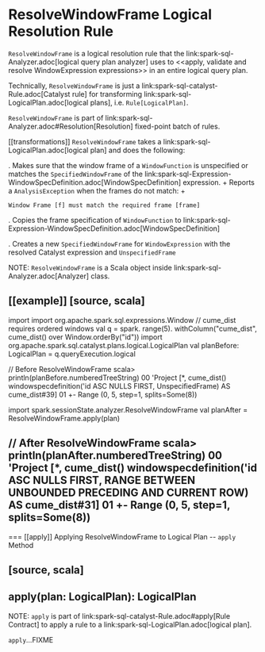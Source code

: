 # ResolveWindowFrame Logical Resolution Rule

`ResolveWindowFrame` is a logical resolution rule that the link:spark-sql-Analyzer.adoc[logical query plan analyzer] uses to <<apply, validate and resolve WindowExpression expressions>> in an entire logical query plan.

Technically, `ResolveWindowFrame` is just a link:spark-sql-catalyst-Rule.adoc[Catalyst rule] for transforming link:spark-sql-LogicalPlan.adoc[logical plans], i.e. `Rule[LogicalPlan]`.

`ResolveWindowFrame` is part of link:spark-sql-Analyzer.adoc#Resolution[Resolution] fixed-point batch of rules.

[[transformations]]
`ResolveWindowFrame` takes a link:spark-sql-LogicalPlan.adoc[logical plan] and does the following:

. Makes sure that the window frame of a `WindowFunction` is unspecified or matches the `SpecifiedWindowFrame` of the link:spark-sql-Expression-WindowSpecDefinition.adoc[WindowSpecDefinition] expression.
+
Reports a `AnalysisException` when the frames do not match:
+
```
Window Frame [f] must match the required frame [frame]
```

. Copies the frame specification of `WindowFunction` to link:spark-sql-Expression-WindowSpecDefinition.adoc[WindowSpecDefinition]

. Creates a new `SpecifiedWindowFrame` for `WindowExpression` with the resolved Catalyst expression and `UnspecifiedFrame`

NOTE: `ResolveWindowFrame` is a Scala object inside link:spark-sql-Analyzer.adoc[Analyzer] class.

[[example]]
[source, scala]
----
import import org.apache.spark.sql.expressions.Window
// cume_dist requires ordered windows
val q = spark.
  range(5).
  withColumn("cume_dist", cume_dist() over Window.orderBy("id"))
import org.apache.spark.sql.catalyst.plans.logical.LogicalPlan
val planBefore: LogicalPlan = q.queryExecution.logical

// Before ResolveWindowFrame
scala> println(planBefore.numberedTreeString)
00 'Project [*, cume_dist() windowspecdefinition('id ASC NULLS FIRST, UnspecifiedFrame) AS cume_dist#39]
01 +- Range (0, 5, step=1, splits=Some(8))

import spark.sessionState.analyzer.ResolveWindowFrame
val planAfter = ResolveWindowFrame.apply(plan)

// After ResolveWindowFrame
scala> println(planAfter.numberedTreeString)
00 'Project [*, cume_dist() windowspecdefinition('id ASC NULLS FIRST, RANGE BETWEEN UNBOUNDED PRECEDING AND CURRENT ROW) AS cume_dist#31]
01 +- Range (0, 5, step=1, splits=Some(8))
----

=== [[apply]] Applying ResolveWindowFrame to Logical Plan -- `apply` Method

[source, scala]
----
apply(plan: LogicalPlan): LogicalPlan
----

NOTE: `apply` is part of link:spark-sql-catalyst-Rule.adoc#apply[Rule Contract] to apply a rule to a link:spark-sql-LogicalPlan.adoc[logical plan].

`apply`...FIXME
